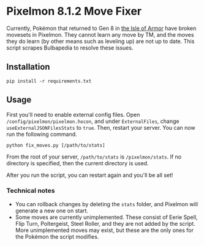 # Pixelmon 8.1.2 Move Fixer

Currently, Pokémon that returned to Gen 8 in [the Isle of Armor](https://bulbapedia.bulbagarden.net/wiki/The_Isle_of_Armor#Returning_Pok%C3%A9mon) have broken movesets in Pixelmon. They cannot learn any move by TM, and the moves they do learn (by other means such as leveling up) are not up to date. This script scrapes Bulbapedia to resolve these issues.

## Installation

```shell
pip install -r requirements.txt
```

## Usage

First you'll need to enable external config files. Open `/config/pixelmon/pixelmon.hocon`, and under `ExternalFiles`, change `useExternalJSONFilesStats` to `true`. Then, restart your server. You can now run the following command.

```shell
python fix_moves.py [/path/to/stats]
```

From the root of your server, `/path/to/stats` is `/pixelmon/stats`. If no directory is specified, then the current directory is used.

After you run the script, you can restart again and you'll be all set!

### Technical notes

* You can rollback changes by deleting the `stats` folder, and Pixelmon will generate a new one on start.
* Some moves are currently unimplemented. These consist of Eerie Spell, Flip Turn, Poltergeist, Steel Roller, and they are not added by the script. More unimplemented moves may exist, but these are the only ones for the Pokémon the script modifies.
